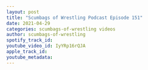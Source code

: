 ```yaml
---
layout: post
title: "Scumbags of Wrestling Podcast Episode 151"
date: 2021-04-29
categories: scumbags-of-wrestling videos
author: scumbags-of-wrestling
spotify_track_id: 
youtube_video_id: IyYRp16rQJA
apple_track_id: 
youtube_metadata: 
---
```

